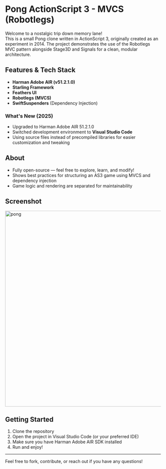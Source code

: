 # Pong ActionScript 3 - MVCS (Robotlegs)

Welcome to a nostalgic trip down memory lane!  
This is a small Pong clone written in ActionScript 3, originally created as an experiment in 2014. The project demonstrates the use of the Robotlegs MVC pattern alongside Stage3D and Signals for a clean, modular architecture.

## Features & Tech Stack

- **Harman Adobe AIR (v51.2.1.0)**
- **Starling Framework**
- **Feathers UI**
- **Robotlegs (MVCS)**
- **SwiftSuspenders** (Dependency Injection)

### What's New (2025)

- Upgraded to Harman Adobe AIR 51.2.1.0
- Switched development environment to **Visual Studio Code**
- Using source files instead of precompiled libraries for easier customization and tweaking

## About

- Fully open-source — feel free to explore, learn, and modify!
- Shows best practices for structuring an AS3 game using MVCS and dependency injection
- Game logic and rendering are separated for maintainability

## Screenshot

<img width="803" height="632" alt="pong" src="https://github.com/user-attachments/assets/14c24aab-3050-4456-a402-7a87e2b46112" />

## Getting Started

1. Clone the repository
2. Open the project in Visual Studio Code (or your preferred IDE)
3. Make sure you have Harman Adobe AIR SDK installed
4. Run and enjoy!

---

Feel free to fork, contribute, or reach out if you have any questions!

